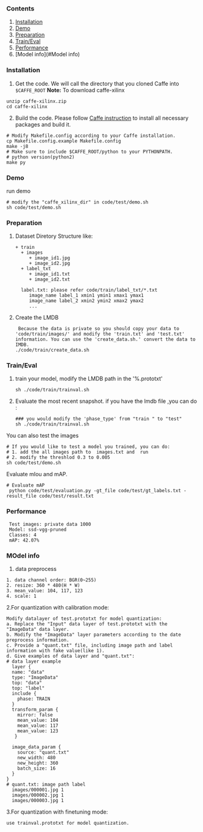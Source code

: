 ### Contents
1. [Installation](#installation)
2. [Demo](#Demo)
3. [Preparation](#Preparation)
4. [Train/Eval](#traineval)
5. [Performance](#Performance)
6. [Model info](#Model info)

### Installation
1. Get the code. We will call the directory that you cloned Caffe into `$CAFFE_ROOT`
  **Note:** To download caffe-xilinx
  
  ```shell
  unzip caffe-xilinx.zip
  cd caffe-xilinx
  ```

2. Build the code. Please follow [Caffe instruction](http://caffe.berkeleyvision.org/installation.html) to install all necessary packages and build it.
  ```shell
  # Modify Makefile.config according to your Caffe installation.
  cp Makefile.config.example Makefile.config
  make -j8
  # Make sure to include $CAFFE_ROOT/python to your PYTHONPATH.
  # python version(python2)
  make py
  ```
### Demo
 run demo
  ```shell
  # modify the "caffe_xilinx_dir" in code/test/demo.sh
  sh code/test/demo.sh
  ```
### Preparation
1. Dataset Diretory Structure like:
   ```shell
   + train
     + images
        + image_id1.jpg
        + image_id2.jpg
     + label_txt
        + image_id1.txt
        + image_id2.txt
      
     label.txt: please refer code/train/label_txt/*.txt
        image_name label_1 xmin1 ymin1 xmax1 ymax1
        image_name label_2 xmin2 ymin2 xmax2 ymax2
        ...
     ```

2. Create the LMDB 
   ```shell
    Because the data is private so you should copy your data to 'code/train/images/' and modify the 'train.txt' and 'test.txt' information. You can use the 'create_data.sh.' convert the data to IMDB.
   ./code/train/create_data.sh
   ```

### Train/Eval
1. train your model, modify the LMDB path in the '%.prototxt'
   ```shell
   sh ./code/train/trainval.sh
   ```
2. Evaluate the most recent snapshot.
  if you have the lmdb file ,you can do :
   ```shell
   ### you would modify the 'phase_type' from "train " to "test"
   sh ./code/train/trainval.sh
   ```
  You can also test the images 
  ```shell
  # If you would like to test a model you trained, you can do:
  # 1. add the all images path to  images.txt and  run 
  # 2. modify the threshlod 0.3 to 0.005 
  sh code/test/demo.sh
  ```
  Evaluate mIou and mAP.
  ```shell
  # Evaluate mAP
   python code/test/evaluation.py -gt_file code/test/gt_labels.txt -result_file code/test/result.txt
  ```
### Performance
  ```shell
   Test images: private data 1000
   Model: ssd-vgg-pruned
   Classes: 4
   mAP: 42.07% 
   ```
### MOdel info
1. data preprocess
```
1. data channel order: BGR(0~255)                  
2. resize: 360 * 480(H * W) 
3. mean_value: 104, 117, 123
4. scale: 1
```
2.For quantization with calibration mode:
  ```
  Modify datalayer of test.prototxt for model quantization:
  a. Replace the "Input" data layer of test.prototxt with the "ImageData" data layer.
  b. Modify the "ImageData" layer parameters according to the date preprocess information.
  c. Provide a "quant.txt" file, including image path and label information with fake value(like 1).
  d. Give examples of data layer and "quant.txt":
  # data layer example
    layer {
    name: "data"
    type: "ImageData"
    top: "data"
    top: "label"
    include {
      phase: TRAIN
    }
    transform_param {
      mirror: false
      mean_value: 104
      mean_value: 117
      mean_value: 123
     }

    image_data_param {
      source: "quant.txt"
      new_width: 480  
      new_height: 360
      batch_size: 16
    }
  }
  # quant.txt: image path label
    images/000001.jpg 1
    images/000002.jpg 1
    images/000003.jpg 1

  ```
3.For quantization with finetuning mode: 
  ```
  use trainval.prototxt for model quantization.
  ```
